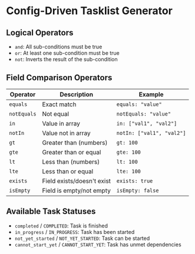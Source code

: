 # Config-Driven Tasklist Generator

## Logical Operators

- `and`: All sub-conditions must be true
- `or`: At least one sub-condition must be true
- `not`: Inverts the result of the sub-condition

## Field Comparison Operators

| Operator    | Description                | Example                   |
| ----------- | -------------------------- | ------------------------- |
| `equals`    | Exact match                | `equals: "value"`         |
| `notEquals` | Not equal                  | `notEquals: "value"`      |
| `in`        | Value in array             | `in: ["val1", "val2"]`    |
| `notIn`     | Value not in array         | `notIn: ["val1", "val2"]` |
| `gt`        | Greater than (numbers)     | `gt: 100`                 |
| `gte`       | Greater than or equal      | `gte: 100`                |
| `lt`        | Less than (numbers)        | `lt: 100`                 |
| `lte`       | Less than or equal         | `lte: 100`                |
| `exists`    | Field exists/doesn't exist | `exists: true`            |
| `isEmpty`   | Field is empty/not empty   | `isEmpty: false`          |

## Available Task Statuses

- `completed` / `COMPLETED`: Task is finished
- `in_progress` / `IN_PROGRESS`: Task has been started
- `not_yet_started` / `NOT_YET_STARTED`: Task can be started
- `cannot_start_yet` / `CANNOT_START_YET`: Task has unmet dependencies
